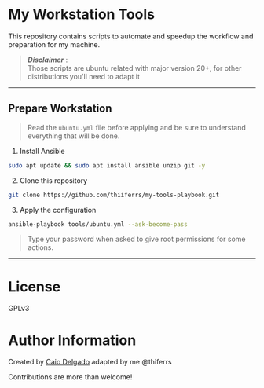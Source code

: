 # My Workstation Tools

This repository contains scripts to automate and speedup the workflow and preparation for my machine.

> **_Disclaimer_** :  
> Those scripts are ubuntu related with major version 20+, for other distributions you'll need to adapt it
___

## Prepare Workstation

> Read the `ubuntu.yml` file before applying and be sure to understand everything that will be done.

1. Install Ansible
```bash
sudo apt update && sudo apt install ansible unzip git -y
```
2. Clone this repository
```bash
git clone https://github.com/thiiferrs/my-tools-playbook.git
```

3. Apply the configuration
```bash
ansible-playbook tools/ubuntu.yml --ask-become-pass
```
>Type your password when asked to give root permissions for some actions.
___

# License
GPLv3

# Author Information
Created by [Caio Delgado](https://linktr.ee/caiodelgadonew) adapted by me @thiferrs

Contributions are more than welcome!
